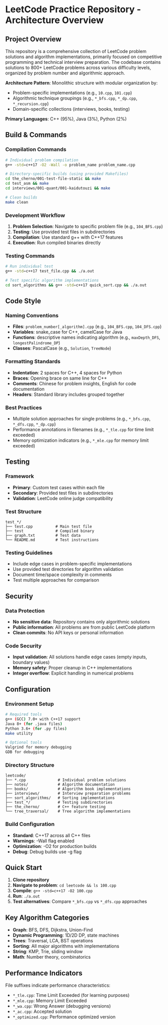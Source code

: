 # LeetCode Practice Repository - Architecture Overview

## Project Overview

This repository is a comprehensive collection of LeetCode problem solutions and algorithm implementations, primarily focused on competitive programming and technical interview preparation. The codebase contains solutions to 800+ LeetCode problems across various difficulty levels, organized by problem number and algorithmic approach.

**Architecture Pattern**: Monolithic structure with modular organization by:
- Problem-specific implementations (e.g., `10.cpp`, `101.cpp`)
- Algorithmic technique groupings (e.g., `*_bfs.cpp`, `*_dp.cpp`, `*_recursion.cpp`)
- Domain-specific collections (interviews, books, testing)

**Primary Languages**: C++ (95%), Java (3%), Python (2%)

## Build & Commands

### Compilation Commands
```bash
# Individual problem compilation
g++ -std=c++17 -O2 -Wall -o problem_name problem_name.cpp

# Directory-specific builds (using provided Makefiles)
cd the_cherno/001-test-file-static && make
cd test_asm && make
cd interviews/001-quant/001-kaidutouzi && make

# Clean builds
make clean
```

### Development Workflow
1. **Problem Selection**: Navigate to specific problem file (e.g., `104_BFS.cpp`)
2. **Testing**: Use provided test files in subdirectories
3. **Compilation**: Use standard g++ with C++17 features
4. **Execution**: Run compiled binaries directly

### Testing Commands
```bash
# Run individual test
g++ -std=c++17 test_file.cpp && ./a.out

# Test specific algorithm implementations
cd sort_algorithms && g++ -std=c++17 quick_sort.cpp && ./a.out
```

## Code Style

### Naming Conventions
- **Files**: `problem_number[_algorithm].cpp` (e.g., `104_BFS.cpp`, `104_DFS.cpp`)
- **Variables**: snake_case for C++, camelCase for Java
- **Functions**: descriptive names indicating algorithm (e.g., `maxDepth_DFS`, `longestPalindrome_DP`)
- **Classes**: PascalCase (e.g., `Solution`, `TreeNode`)

### Formatting Standards
- **Indentation**: 2 spaces for C++, 4 spaces for Python
- **Braces**: Opening brace on same line for C++
- **Comments**: Chinese for problem insights, English for code documentation
- **Headers**: Standard library includes grouped together

### Best Practices
- Multiple solution approaches for single problems (e.g., `*_bfs.cpp`, `*_dfs.cpp`, `*_dp.cpp`)
- Performance annotations in filenames (e.g., `*_tle.cpp` for time limit exceeded)
- Memory optimization indicators (e.g., `*_mle.cpp` for memory limit exceeded)

## Testing

### Framework
- **Primary**: Custom test cases within each file
- **Secondary**: Provided test files in subdirectories
- **Validation**: LeetCode online judge compatibility

### Test Structure
```
test_*/
├── test.cpp          # Main test file
├── test              # Compiled binary
├── graph.txt         # Test data
└── README.md         # Test instructions
```

### Testing Guidelines
- Include edge cases in problem-specific implementations
- Use provided test directories for algorithm validation
- Document time/space complexity in comments
- Test multiple approaches for comparison

## Security

### Data Protection
- **No sensitive data**: Repository contains only algorithmic solutions
- **Public information**: All problems are from public LeetCode platform
- **Clean commits**: No API keys or personal information

### Code Security
- **Input validation**: All solutions handle edge cases (empty inputs, boundary values)
- **Memory safety**: Proper cleanup in C++ implementations
- **Integer overflow**: Explicit handling in numerical problems

## Configuration

### Environment Setup
```bash
# Required tools
g++ (GCC) 7.0+ with C++17 support
Java 8+ (for .java files)
Python 3.6+ (for .py files)
make utility

# Optional tools
Valgrind for memory debugging
GDB for debugging
```

### Directory Structure
```
leetcode/
├── *.cpp              # Individual problem solutions
├── notes/             # Algorithm documentation
├── books/             # Algorithm book implementations
├── interviews/        # Interview preparation problems
├── sort_algorithms/   # Sorting implementations
├── test_*/            # Testing subdirectories
├── the_cherno/        # C++ feature testing
└── tree_traversal/    # Tree algorithm implementations
```

### Build Configuration
- **Standard**: C++17 across all C++ files
- **Warnings**: -Wall flag enabled
- **Optimization**: -O2 for production builds
- **Debug**: Debug builds use -g flag

## Quick Start

1. **Clone repository**
2. **Navigate to problem**: `cd leetcode && ls 100.cpp`
3. **Compile**: `g++ -std=c++17 -O2 100.cpp`
4. **Run**: `./a.out`
5. **Test alternatives**: Compare `*_bfs.cpp` vs `*_dfs.cpp` approaches

## Key Algorithm Categories

- **Graph**: BFS, DFS, Dijkstra, Union-Find
- **Dynamic Programming**: 1D/2D DP, state machines
- **Trees**: Traversal, LCA, BST operations
- **Sorting**: All major algorithms with implementations
- **String**: KMP, Trie, sliding window
- **Math**: Number theory, combinatorics

## Performance Indicators

File suffixes indicate performance characteristics:
- `*_tle.cpp`: Time Limit Exceeded (for learning purposes)
- `*_mle.cpp`: Memory Limit Exceeded
- `*_wa.cpp`: Wrong Answer (debugging versions)
- `*_ac.cpp`: Accepted solution
- `*_optimized.cpp`: Performance optimized version